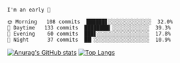 <!--START_SECTION:productive-box-in-readme-->
```text
I'm an early 🐥

🌞 Morning   108 commits  ██████▋░░░░░░░░░░░░░░  32.0%
🌆 Daytime   133 commits  ████████▎░░░░░░░░░░░░  39.3%
🌃 Evening    60 commits  ███▋░░░░░░░░░░░░░░░░░  17.8%
🌚 Night      37 commits  ██▎░░░░░░░░░░░░░░░░░░  10.9%
```
<!--END_SECTION:productive-box-in-readme-->
[![Anurag's GitHub stats](https://github-readme-stats.vercel.app/api?username=tykeaboyloy&count_private=true&theme=vue-light&show_icons=true)](https://github.com/anuraghazra/github-readme-stats)
[![Top Langs](https://github-readme-stats.vercel.app/api/top-langs/?username=tykeaboyloy&layout=compact&theme=vue-light&langs_count=8)](https://github.com/anuraghazra/github-readme-stats)
